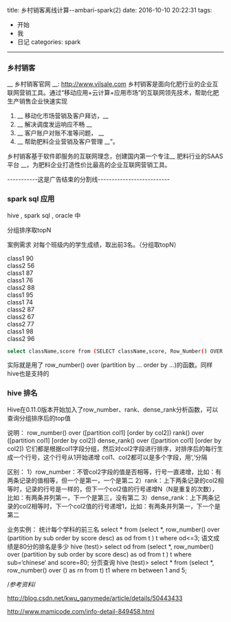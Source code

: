 title: 乡村销客离线计算--ambari-spark(2)
date: 2016-10-10 20:22:31
tags:
- 开始
- 我
- 日记
categories: spark
---

### 乡村销客
__ 乡村销客官网 __: http://www.vilsale.com 
乡村销客是面向化肥行业的企业互联网营销工具。通过“移动应用+云计算+应用市场”的互联网领先技术，帮助化肥生产销售企业快速实现  
<!-- more -->
1. __ 移动化市场营销及客户拜访，__  
1. __ 解决调度发运响应不畅  __  
1. __ 客户账户对账不准等问题， __  
1. __ 帮助肥料企业营销及客户管理 __”。 

乡村销客基于软件即服务的互联网理念，创建国内第一个专注__ 肥料行业的SAAS平台 __，为肥料企业打造性价比最高的企业互联网营销工具。
 
-----------这是广告结束的分割线--------------------------

###  spark sql  应用

hive , spark sql , oracle 中

分组排序取topN

案例需求
对每个班级内的学生成绩，取出前3名。（分组取topN）

class1 90  
class2 56  
class1 87  
class1 76  
class2 88  
class1 95  
class1 74  
class2 87  
class2 67  
class2 77  
class1 98  
class2 96 


```bash
select className,score from (SELECT className,score, Row_Number() OVER (partition by className ORDER BY score desc ) rank FROM scores ) a where a.rank<=3; 
``` 

实际就是用了 row_number() over (partition by ... order by ...)的函数。同样hive也是支持的



### hive 排名


Hive在0.11.0版本开始加入了row_number、rank、dense_rank分析函数，可以查询分组排序后的top值

说明：
row_number() over ([partition col1] [order by col2])
rank() over ([partition col1] [order by col2])
dense_rank() over ([partition col1] [order by col2])
它们都是根据col1字段分组，然后对col2字段进行排序，对排序后的每行生成一个行号，这个行号从1开始递增
col1、col2都可以是多个字段，用‘,‘分隔
 
区别：
1）row_number：不管col2字段的值是否相等，行号一直递增，比如：有两条记录的值相等，但一个是第一，一个是第二
2）rank：上下两条记录的col2相等时，记录的行号是一样的，但下一个col2值的行号递增N（N是重复的次数），比如：有两条并列第一，下一个是第三，没有第二
3）dense_rank：上下两条记录的col2相等时，下一个col2值的行号递增1，比如：有两条并列第一，下一个是第二

业务实例：
统计每个学科的前三名
select * from (select *, row_number() over (partition by sub order by score desc) as od from t ) t where od<=3;
语文成绩是80分的排名是多少
hive (test)> select od from (select *, row_number() over (partition by sub order by score desc) as od from t ) t where sub=‘chinese‘ and score=80;
分页查询
hive (test)> select * from (select *, row_number() over () as rn from t) t1 where rn between 1 and 5;




/*参考资料*/

http://blog.csdn.net/kwu_ganymede/article/details/50443433



http://www.mamicode.com/info-detail-849458.html
